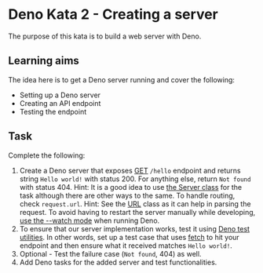 # Deno Kata 2 - Creating a server

The purpose of this kata is to build a web server with Deno.

## Learning aims

The idea here is to get a Deno server running and cover the following:

* Setting up a Deno server
* Creating an API endpoint
* Testing the endpoint

## Task

Complete the following:

1. Create a Deno server that exposes [GET](https://developer.mozilla.org/en-US/docs/Web/HTTP/Methods/GET) `/hello` endpoint and returns string `Hello world!` with status 200. For anything else, return `Not found` with status 404. Hint: It is a good idea to use [the Server class](https://deno.land/std@0.181.0/http/server.ts?s=Server) for the task although there are other ways to the same. To handle routing, check `request.url`. Hint: See the [URL](https://developer.mozilla.org/en-US/docs/Web/API/URL/URL) class as it can help in parsing the request. To avoid having to restart the server manually while developing, [use the --watch mode](https://deno.land/manual@v1.30.3/getting_started/command_line_interface#watch-mode) when running Deno.
2. To ensure that our server implementation works, test it using [Deno test utilities](https://deno.land/manual/basics/testing). In other words, set up a test case that uses [fetch](https://developer.mozilla.org/en-US/docs/Web/API/Fetch_API) to hit your endpoint and then ensure what it received matches `Hello world!`.
3. Optional - Test the failure case (`Not found`, 404) as well.
4. Add Deno tasks for the added server and test functionalities.
